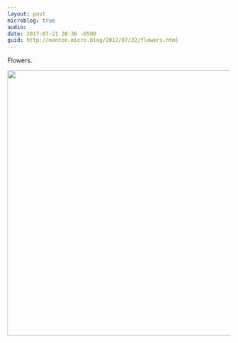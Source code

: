 ```yaml
---
layout: post
microblog: true
audio: 
date: 2017-07-21 20:36 -0500
guid: http://manton.micro.blog/2017/07/22/flowers.html
---
```

Flowers.

<img src="http://micro.manton.org/uploads/2017/e0155401fc.jpg" width="600" height="599" />
